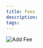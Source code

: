 ```yaml
---
title: Fees
description:  
tags: 
---
```




![Add Fee](http://wcpos.com/wp-content/uploads/2015/06/cart-fee.gif)